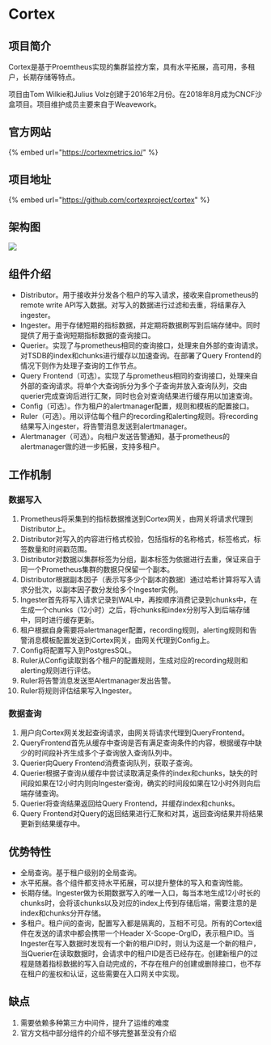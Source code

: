 # Cortex

## 项目简介

Cortex是基于Proemtheus实现的集群监控方案，具有水平拓展，高可用，多租户，长期存储等特点。

项目由Tom Wilkie和Julius Volz创建于2016年2月份。在2018年8月成为CNCF沙盒项目。项目维护成员主要来自于Weavework。

## 官方网站

{% embed url="https://cortexmetrics.io/" %}

## 项目地址

{% embed url="https://github.com/cortexproject/cortex" %}

## 架构图

![](https://cortexmetrics.io/images/architecture.png)

## 组件介绍

* Distributor。用于接收并分发各个租户的写入请求，接收来自prometheus的remote write API写入数据。对写入的数据进行过滤和去重，将结果存入ingester。
* Ingester。用于存储短期的指标数据，并定期将数据刷写到后端存储中。同时提供了用于查询短期指标数据的查询接口。
* Querier。实现了与prometheus相同的查询接口，处理来自外部的查询请求。对TSDB的index和chunks进行缓存以加速查询。在部署了Query Frontend的情况下则作为处理子查询的工作节点。
* Query Frontend（可选）。实现了与prometheus相同的查询接口，处理来自外部的查询请求。将单个大查询拆分为多个子查询并放入查询队列，交由querier完成查询后进行汇聚，同时也会对查询结果进行缓存用以加速查询。
* Config（可选）。作为租户的alertmanager配置，规则和模板的配置接口。
* Ruler（可选）。用以评估每个租户的recording和alerting规则。将recording结果写入ingester，将告警消息发送到alertmanager。
* Alertmanager（可选）。向租户发送告警通知，基于prometheus的alertmanager做的进一步拓展，支持多租户。

## 工作机制

### 数据写入

1. Prometheus将采集到的指标数据推送到Cortex网关，由网关将请求代理到Distributor上。
2. Distributor对写入的内容进行格式校验，包括指标的名称格式，标签格式，标签数量和时间戳范围。
3. Distributor对数据以集群标签为分组，副本标签为依据进行去重，保证来自于同一个Prometheus集群的数据只保留一个副本。
4. Distributor根据副本因子（表示写多少个副本的数据）通过哈希计算将写入请求分批次，以副本因子数分发给多个Ingester实例。
5. Ingester首先将写入请求记录到WAL中，再按顺序消费记录到chunks中，在生成一个chunks（12小时）之后，将chunks和index分别写入到后端存储中，同时进行缓存更新。
6. 租户根据自身需要将alertmanager配置，recording规则，alerting规则和告警消息模板配置发送到Cortex网关，由网关代理到Config上。
7. Config将配置写入到PostgresSQL。
8. Ruler从Config读取到各个租户的配置规则，生成对应的recording规则和alerting规则进行评估。
9. Ruler将告警消息发送至Alertmanager发出告警。
10. Ruler将规则评估结果写入Ingester。

### 数据查询

1. 用户向Cortex网关发起查询请求，由网关将请求代理到QueryFrontend。
2. QueryFrontend首先从缓存中查询是否有满足查询条件的内容，根据缓存中缺少的时间段补齐生成多个子查询放入查询队列中。
3. Querier向Query Frontend消费查询队列，获取子查询。
4. Querier根据子查询从缓存中尝试读取满足条件的index和chunks，缺失的时间段如果在12小时内则向Ingester查询，确实的时间段如果在12小时外则向后端存储查询。
5. Querier将查询结果返回给Query Frontend，并缓存index和chunks。
6. Query Frontend对Query的返回结果进行汇聚和对其，返回查询结果并将结果更新到结果缓存中。

## 优势特性

* 全局查询。基于租户级别的全局查询。
* 水平拓展。各个组件都支持水平拓展，可以提升整体的写入和查询性能。
* 长期存储。Ingester做为长期数据写入的唯一入口，每当本地生成12小时长的chunks时，会将该chunks以及对应的index上传到存储后端，需要注意的是index和chunks分开存储。
* 多租户。租户间的查询，配置写入都是隔离的，互相不可见。所有的Cortex组件在发送的请求中都会携带一个Header X-Scope-OrgID，表示租户ID。当Ingester在写入数据时发现有一个新的租户ID时，则认为这是一个新的租户，当Querier在读取数据时，会请求中的租户ID是否已经存在。创建新租户的过程是随着指标数据的写入自动完成的，不存在租户的创建或删除接口，也不存在租户的鉴权和认证，这些需要在入口网关中实现。

## 缺点

1. 需要依赖多种第三方中间件，提升了运维的难度
2. 官方文档中部分组件的介绍不够完整甚至没有介绍

